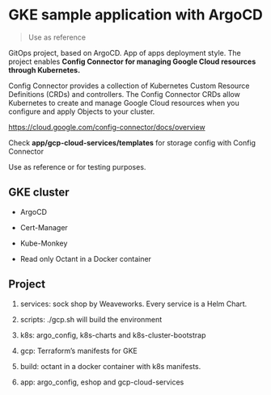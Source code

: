 # GKE sample application with ArgoCD

> Use as reference

GitOps project, based on ArgoCD.
App of apps deployment style.
The project enables **Config Connector for managing Google Cloud resources through Kubernetes.**

Config Connector provides a collection of Kubernetes Custom Resource Definitions (CRDs) and controllers.
The Config Connector CRDs allow Kubernetes to create and manage Google Cloud resources when you configure and apply Objects to your cluster.

<https://cloud.google.com/config-connector/docs/overview>

Check **app/gcp-cloud-services/templates** for storage config with Config Connector

Use as reference or for testing purposes.

## GKE cluster

- ArgoCD

- Cert-Manager

- Kube-Monkey

- Read only Octant in a Docker container

## Project

1) services: sock shop by Weaveworks. Every service is a Helm Chart.

2) scripts: ./gcp.sh will build the environment

3) k8s: argo_config, k8s-charts and k8s-cluster-bootstrap

4) gcp: Terraform’s manifests for GKE

5) build: octant in a docker container with k8s manifests.

6) app: argo_config, eshop and  gcp-cloud-services
